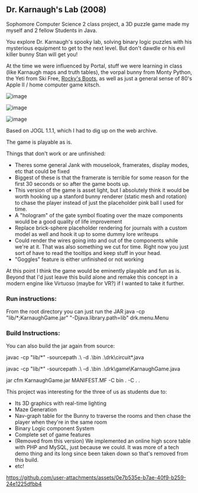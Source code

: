 ## Dr. Karnaugh's Lab (2008)

Sophomore Computer Science 2 class project, a 3D puzzle game made my myself and 2 fellow Students in Java.

You explore Dr. Karnaugh's spooky lab, solving binary logic puzzles with his mysterious equipment to get to the next level.  But don't dawdle or his evil killer bunny Stan will get you!

At the time we were influenced by Portal, stuff we were learning in class (like Karnaugh maps and truth tables), the vorpal bunny from Monty Python, the Yeti from Ski Free, [Rocky's Boots](https://en.wikipedia.org/wiki/Rocky%27s_Boots), as well as just a general sense of 80's Apple II / home computer game kitsch.

![image](https://github.com/user-attachments/assets/b44aa59e-7f04-454e-a08b-b16cfa80f549)

![image](https://github.com/user-attachments/assets/e29e1116-1aef-4b9c-b930-f8d1390b7a62)

![image](https://github.com/user-attachments/assets/9c40d9f1-1025-4186-97de-a48c3bdd9478)

Based on JOGL 1.1.1, which I had to dig up on the web archive.

The game is playable as is.

Things that don't work or are unfinished:
- Theres some general Jank with mouselook, framerates, display modes, etc that could be fixed
- Biggest of these is that the framerate is terrible for some reason for the first 30 seconds or so after the game boots up.
- This version of the game is asset light, but I absolutely think it would be worth hooking up a stanford bunny renderer (static mesh and rotation) to chase the player instead of just the placeholder pink ball I used for time.
- A "hologram" of the gate symbol floating over the maze components would be a good quality of life improvement
- Replace brick-sphere placeholder rendering for journals with a custom model as well and hook it up to some dummy lore writeups
- Could render the wires going into and out of the components while we're at it.  That was also something we cut for time.  Right now you just sort of have to read the tooltips and keep stuff in your head.
- "Goggles" feature is either unfinished or not working

At this point I think the game would be eminently playable and fun as is.  Beyond that I'd just leave this build alone and remake this concept in a modern engine like Virtuoso (maybe for VR?) if I wanted to take it further.

### Run instructions:
From the root directory you can just run the JAR
java -cp "lib/*;KarnaughGame.jar" "-Djava.library.path=lib" drk.menu.Menu

### Build Instructions:
You can also build the jar again from source:

javac -cp "lib/*" -sourcepath .\ -d .\bin .\drk\circuit\*.java 

javac -cp "lib/*" -sourcepath .\ -d .\bin .\drk\game\KarnaughGame.java

jar cfm KarnaughGame.jar MANIFEST.MF -C bin . -C . .

This project was interesting for the three of us as students due to:
- Its 3D graphics with real-time lighting
- Maze Generation
- Nav-graph table for the Bunny to traverse the rooms and then chase the player when they're in the same room
- Binary Logic component System
- Complete set of game features
- (Removed from this version) We implemented an online high score table with PHP and MySQL, just because we could.  It was more of a tech demo thing and its long since been taken down so that's removed from this build.
- etc!

https://github.com/user-attachments/assets/0e7b535e-b7ae-40f9-b259-24e1225dfbb4
